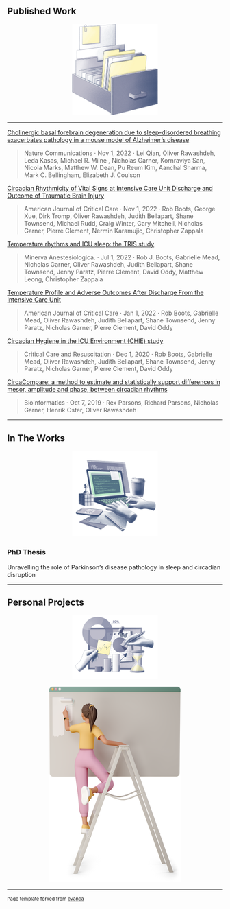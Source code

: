## Published Work

<p align="center">
<img src="images/haze-box-with-documents.png?raw=true" width="200"/>
</p>

---
[Cholinergic basal forebrain degeneration due to sleep-disordered breathing exacerbates pathology in a mouse model of Alzheimer’s disease](https://www.nature.com/articles/s41467-022-33624-y)

> Nature Communications · Nov 1, 2022 · Lei Qian, Oliver Rawashdeh, Leda Kasas, Michael R. Milne , Nicholas Garner, Kornraviya San, Nicola Marks, Matthew W. Dean, Pu Reum Kim, Aanchal Sharma, Mark C. Bellingham, Elizabeth J. Coulson

[Circadian Rhythmicity of Vital Signs at Intensive Care Unit Discharge and Outcome of Traumatic Brain Injury](https://doi.org/10.4037/ajcc2022821)
> American Journal of Critical Care · Nov 1, 2022 · Rob Boots, George Xue, Dirk Tromp, Oliver Rawashdeh, Judith Bellapart, Shane Townsend, Michael Rudd, Craig Winter, Gary Mitchell, Nicholas Garner, Pierre Clement, Nermin Karamujic, Christopher Zappala

[Temperature rhythms and ICU sleep: the TRIS study](https://www.minervamedica.it/en/journals/minerva-anestesiologica/article.php?cod=R02Y2021N07A0794)
> Minerva Anestesiologica. · Jul 1, 2022 · Rob J. Boots, Gabrielle Mead, Nicholas Garner, Oliver Rawashdeh, Judith Bellapart, Shane Townsend, Jenny Paratz, Pierre Clement, David Oddy, Matthew Leong, Christopher Zappala

[Temperature Profile and Adverse Outcomes After Discharge From the Intensive Care Unit](https://doi.org/10.4037/ajcc2022223)
> American Journal of Critical Care · Jan 1, 2022 · Rob Boots, Gabrielle Mead, Oliver Rawashdeh, Judith Bellapart, Shane Townsend, Jenny Paratz, Nicholas Garner, Pierre Clement, David Oddy

[Circadian Hygiene in the ICU Environment (CHIE) study](https://ccr.cicm.org.au/journal-editions/articles/1391)
> Critical Care and Resuscitation · Dec 1, 2020 · Rob Boots, Gabrielle Mead, Oliver Rawashdeh, Judith Bellapart, Shane Townsend, Jenny Paratz, Nicholas Garner, Pierre Clement, David Oddy

[CircaCompare: a method to estimate and statistically support differences in mesor, amplitude and phase, between circadian rhythms](https://doi.org/10.1093/bioinformatics/btz730)
> Bioinformatics · Oct 7, 2019 · Rex Parsons, Richard Parsons, Nicholas Garner, Henrik Oster, Oliver Rawashdeh

---
<!-- [Project 1 Title](/sample_page)
<img src="images/dummy_thumbnail.jpg?raw=true"/>

---
[Project 2 Title](/pdf/sample_presentation.pdf)
<img src="images/dummy_thumbnail.jpg?raw=true"/>

---
[Project 3 Title](http://example.com/)
<img src="images/dummy_thumbnail.jpg?raw=true"/>

---
-->
 
<!--  ### Category Name 2
[//]: #()
- [Project 1 Title](http://example.com/)
- [Project 2 Title](http://example.com/)
- [Project 3 Title](http://example.com/)
- [Project 4 Title](http://example.com/)
- [Project 5 Title](http://example.com/)

---
) -->
## In The Works

<p align="center">
<img src="images/haze-programmer-writing-code-on-laptop-1.png?raw=true" width="200"/>
</p>

### PhD Thesis

Unravelling the role of Parkinson’s disease pathology in sleep and circadian disruption

---

## Personal Projects

<p align="center">
<img src="images/haze-hands-working-on-business-analytics-1.png?raw=true" width="200"/>
</p>
 
<p align="center">
<img src="images/3d-casual-life-young-woman-painting-the-wall-with-a-roller.png?raw=true"/>
</p>

---
<p style="font-size:11px">Page template forked from <a href="https://github.com/evanca/quick-portfolio">evanca</a></p>
<!-- Remove above link if you don't want to attibute -->
